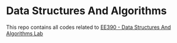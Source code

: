# Data Structures And Algorithms
This repo contains all codes related to [EE390 - Data Structures And Algorithms Lab](https://github.com/Nikitha2309/DataStructuresAndAlgorithms)
